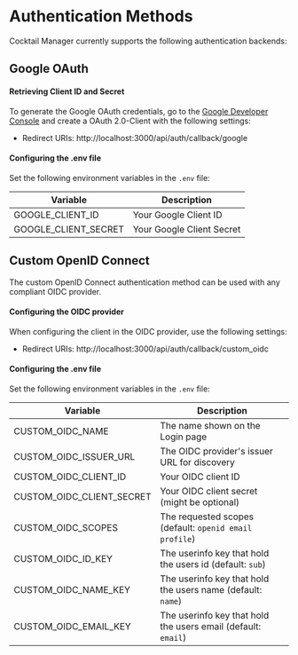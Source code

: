# Authentication Methods

Cocktail Manager currently supports the following authentication backends:

## Google OAuth

#### Retrieving Client ID and Secret

To generate the Google OAuth credentials, go to
the [Google Developer Console](https://console.developers.google.com/apis/credentials) and create a OAuth 2.0-Client
with the following settings:

- Redirect URIs: http://localhost:3000/api/auth/callback/google

#### Configuring the .env file

Set the following environment variables in the `.env` file:

| Variable             | Description               |
|----------------------|---------------------------|
| GOOGLE_CLIENT_ID     | Your Google Client ID     |
| GOOGLE_CLIENT_SECRET | Your Google Client Secret |

## Custom OpenID Connect

The custom OpenID Connect authentication method can be used with any compliant OIDC provider.

#### Configuring the OIDC provider

When configuring the client in the OIDC provider, use the following settings:

- Redirect URIs: http://localhost:3000/api/auth/callback/custom_oidc

#### Configuring the .env file

Set the following environment variables in the `.env` file:

| Variable                  | Description                                                   |
|---------------------------|---------------------------------------------------------------|
| CUSTOM_OIDC_NAME          | The name shown on the Login page                              |
| CUSTOM_OIDC_ISSUER_URL    | The OIDC provider's issuer URL for discovery                  |
| CUSTOM_OIDC_CLIENT_ID     | Your OIDC client ID                                           |
| CUSTOM_OIDC_CLIENT_SECRET | Your OIDC client secret (might be optional)                   |
| CUSTOM_OIDC_SCOPES        | The requested scopes (default: `openid email profile`)        |
| CUSTOM_OIDC_ID_KEY        | The userinfo key that hold the users id (default: `sub`)      |
| CUSTOM_OIDC_NAME_KEY      | The userinfo key that hold the users name (default: `name`)   |
| CUSTOM_OIDC_EMAIL_KEY     | The userinfo key that hold the users email (default: `email`) |

